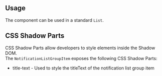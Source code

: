 ## Usage

The component can be used in a standard `List`.

## CSS Shadow Parts

<ui5-link target="_blank" href="https://developer.mozilla.org/en-US/docs/Web/CSS/::part">CSS Shadow Parts</ui5-link> allow developers to style elements inside the Shadow DOM.  
The `NotificationListGroupItem` exposes the following CSS Shadow Parts:

- title-text - Used to style the titleText of the notification list group item
